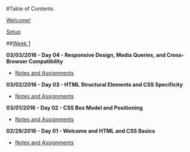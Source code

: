 #Table of Contents

[Welcome!](/intro/README.md)

[Setup](/intro/install.md)
<!--

##[Week 3](/week-03)

**03/17/2016 - Day 14 - Jekyll**
- [Notes](/week-03/day-14)
- [Assignments](/week-03/day-14/assignments)

**03/16/2016 - Day 13 - Introduction to Photoshop and Style Tiles**
- [Notes](/week-03/day-13)
- [Assignments](/week-03/day-13/assignments)

**03/15/2016 - Day 12 - Design Fundamentals and Color Theory**
- [Notes](/week-03/day-12)
- [Assignments](/week-03/day-12/assignments)

**03/14/2016 - Day 11 - Design Research and Discovery**
- [Notes](/week-03/day-11)
- [Assignments](/week-03/day-11/assignments)


##[Week 2](/week-02)

**03/10/2016 - Day 09 - Typography Introduction**
- [Notes](/week-02/day-09)
- [Assignments](/week-02/day-09/README.md)

**03/09/2016 - Day 08 - Mixin Grid and PX vs EM**
- [Notes](/week-02/day-08)
- [Assignments](/week-02/day-08/README.md)

**03/08/2016 - Day 07 - Advanced Sass and Introduction to Grid Systems**
- [Notes](/week-02/day-07)
- [Assignments](/week-02/day-07/README.md)

**03/07/2016 - Day 06 - Advanced CSS, Paths**
- [Notes](/week-02/day-06)
- [Assignments](/week-02/day-06/README.md)
-->

##[Week 1](/week-01)

**03/03/2016 - Day 04 - Responsive Design, Media Queries, and Cross-Browser Compatibility**
- [Notes and Assignments](/week-01/day-04/README.md)

**03/02/2016 - Day 03 - HTML Structural Elements and CSS Specificity**
- [Notes and Assignments](/week-01/day-03/README.md)

**03/01/2016 - Day 02 - CSS Box Model and Positioning**
- [Notes and Assignments](/week-01/day-02/README.md)

**02/29/2016 - Day 01 - Welcome and HTML and CSS Basics**
- [Notes and Assignments](/week-01/day-01/README.md)
